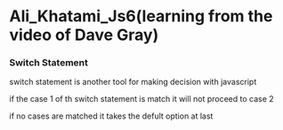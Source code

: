 # Ali_Khatami_Js6(learning from the video of Dave Gray)

### Switch Statement 


switch statement is another tool for making decision with javascript <br>

if the case 1 of th switch statement is match it will not proceed to case 2 <br>

if no cases are matched it takes the defult option at last <br>



